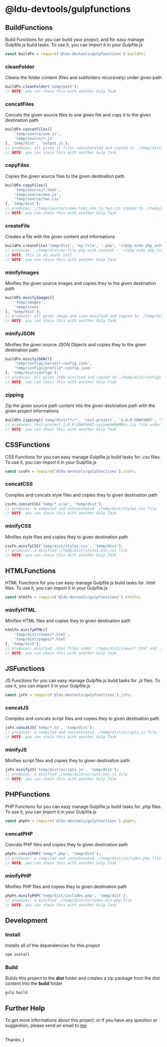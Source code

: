 # @ldu-devtools/gulpfunctions

## BuildFunctions

Build Functions for you can build your project, and for easy manage Gulpfile.js build tasks. To use it, you can import it in your Gulpfile.js

``` js
const buildFn = require('@ldu-devtools/gulpfunctions').buildFn;
```

### cleanFolder

Cleans the folder content (files and subfolders recursively) under given path

``` js
buildFn.cleanFolder('temp/path');
// NOTE: you can chain this with another Gulp Task
```

### concatFiles

Concats the given source files to one given file and copy it to the given destination path

``` js
buildFn.concatFiles([
    'temp/source/one.js',
    'temp/source/*.js'
], 'temp/dist', 'output.js');
// produces: all given js files concatenated and copied to ./temp/dist/output.js
// NOTE: you can chain this with another Gulp Task
```

### copyFiles

Copies the given source files to the given destination path

``` js
buildFn.copyFiles([
    'temp/source/*.html',
    'temp/source/one.js',
    'temp/source/two.css'
], 'temp/dist');
// produces: ./temp/source/index.html,one.js,two.css copied to ./temp/dist/index.html,one.js,two.css
// NOTE: you can chain this with another Gulp Task
```

### createFile

Creates a file with the given content and informations

``` js
buildFn.createFile('temp/dist', 'my-file', '.php', '<?php echo php_info()?>', callBack);
// produces: ./temp/dist/my-file.php with content - '<?php echo php_info()?>'
// NOTE: this is an async call
// NOTE: you can chain this with another Gulp Task
```

### minifyImages

Minifies the given source images and copies they to the given destination path

``` js
buildFn.minifyImages([
    'temp/images',
    'temp/icons'
], 'temp/dist');
// produces: all given image and icon minified and copied to ./temp/dist
// NOTE: you can chain this with another Gulp Task
```

### minifyJSON

Minifies the given source JSON Objects and copies they to the given destination path

``` js
buildFn.minifyJSON(([
    'temp/configs/server*-config.json',
    'temp/configs/profile*-config.json'
], 'temp/dist/configs');
// produces: all given JSON minified and copied to ./temp/dist/configs
// NOTE: you can chain this with another Gulp Task
```

### zipping

Zip the given source path content into the given destination path with the given project informations

``` js
buildFn.zipping(('temp/dist/**/*', 'test-project', '1.0.0-SNAPSHOT', 'temp/build');
// produces: test-project-1.0.0-SNAPSHOT-yyyymmddHHMMss.zip file under ./temp/build/
// NOTE: you can chain this with another Gulp Task
```

## CSSFunctions

CSS Functions for you can easy manage Gulpfile.js build tasks for *.css* files. To use it, you can import it in your Gulpfile.js

``` js
const cssFn = require('@ldu-devtools/gulpfunctions').cssFn;
```

### concatCSS

Compiles and concats style files and copies they to given destination path

``` js
cssFn.concatCSS('temp/*.scss', 'temp/dist');
// produces: a compiled and concatenated ./temp/dist/styles.css file
// NOTE: you can chain this with another Gulp Task
```

### minifyCSS

Minifies style files and copies they to given destination path

``` js
cssFn.minifyCSS('temp/dist/styles.css', 'temp/dist');
// produces: a minified ./temp/dist/styles.min.css file
// NOTE: you can chain this with another Gulp Task
```

## HTMLFunctions

HTML Functions for you can easy manage Gulpfile.js build tasks for *.html* files. To use it, you can import it in your Gulpfile.js

``` js
const htmlFn = require('@ldu-devtools/gulpfunctions').htmlFn;
```

### minifyHTML

Minifies HTML files and copies they to given destination path

``` js
htmlFn.minifyHTML([
    'temp/dist/views/*.html',
    'temp/dist/pages/*.html'
], 'temp/dist');
// produces: minified .html files under ./temp/dist/views/*.html and ./temp/dist/pages/*.html
// NOTE: you can chain this with another Gulp Task
```

## JSFunctions

JS Functions for you can easy manage Gulpfile.js build tasks for *.js* files. To use it, you can import it in your Gulpfile.js

``` js
const jsFn = require('@ldu-devtools/gulpfunctions').jsFn;
```

### concatJS

Compiles and concats script files and copies they to given destination path

``` js
jsFn.concatJS('temp/*.ts', 'temp/dist');
// produces: a compiled and concatenated ./temp/dist/scripts.js file
// NOTE: you can chain this with another Gulp Task
```

### minifyJS

Minifies script files and copies they to given destination path

``` js
jsFn.minifyJS('temp/dist/scripts.js', 'temp/dist');
// produces: a minified ./temp/dist/scripts.min.js file
// NOTE: you can chain this with another Gulp Task
```

## PHPFunctions

PHP Functions for you can easy manage Gulpfile.js build tasks for *.php* files. To use it, you can import it in your Gulpfile.js

``` js
const phpFn = require('@ldu-devtools/gulpfunctions').phpFn;
```

### concatPHP

Concats PHP files and copies they to given destination path

``` js
phpFn.concatPHP('temp/*.php', 'temp/dist');
// produces: a compiled and concatenated ./temp/dist/includes.php file
// NOTE: you can chain this with another Gulp Task
```

### minifyPHP

Minifies PHP files and copies they to given destination path

``` js
phpFn.minifyPHP('temp/dist/includes.php', 'temp/dist');
// produces: a minified ./temp/dist/includes.min.php file
// NOTE: you can chain this with another Gulp Task
```

## Development

### Install

Installs all of the dependencies for this project

``` sh
npm install
```

### Build

Builds this project to the **dist** folder and creates a zip package from the dist content into the **build** folder

``` sh
gulp build
```

## Further Help

To get more informations about this project, or if you have any question or suggestion, please send an email to [me](mailto:info@lildutils.hu)

## 

Thanks :)
